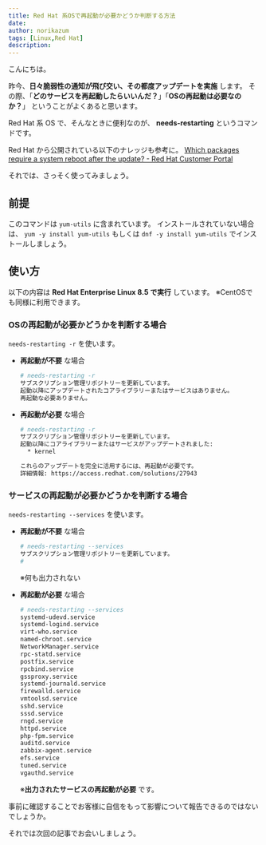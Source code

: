 ```yaml
---
title: Red Hat 系OSで再起動が必要かどうか判断する方法
date: 
author: norikazum
tags: [Linux,Red Hat]
description: 
---
```


こんにちは。

昨今、**日々脆弱性の通知が飛び交い、その都度アップデートを実施** します。
その際、「**どのサービスを再起動したらいいんだ？**」「**OSの再起動は必要なのか？**」 ということがよくあると思います。

Red Hat 系 OS で、そんなときに便利なのが、 **needs-restarting** というコマンドです。

Red Hat から公開されている以下のナレッジも参考に。
[Which packages require a system reboot after the update? - Red Hat Customer Portal](https://access.redhat.com/solutions/27943)

それでは、さっそく使ってみましょう。

## 前提
このコマンドは `yum-utils` に含まれています。
インストールされていない場合は、 `yum -y install yum-utils` もしくは `dnf -y install yum-utils` でインストールしましょう。

## 使い方

以下の内容は **Red Hat Enterprise Linux 8.5 で実行** しています。
※CentOSでも同様に利用できます。

### OSの再起動が必要かどうかを判断する場合
`needs-restarting -r` を使います。

- **再起動が不要** な場合
    ```bash
    # needs-restarting -r
    サブスクリプション管理リポジトリーを更新しています。
    起動以降にアップデートされたコアライブラリーまたはサービスはありません。
    再起動な必要ありません。
    ```

- **再起動が必要** な場合
    ```bash
    # needs-restarting -r
    サブスクリプション管理リポジトリーを更新しています。
    起動以降にコアライブラリーまたはサービスがアップデートされました:
      * kernel
    
    これらのアップデートを完全に活用するには、再起動が必要です。
    詳細情報: https://access.redhat.com/solutions/27943
    ```

### サービスの再起動が必要かどうかを判断する場合
`needs-restarting --services` を使います。

- **再起動が不要** な場合
    ```bash
    # needs-restarting --services
    サブスクリプション管理リポジトリーを更新しています。
    #
    ```
    ※何も出力されない

- **再起動が必要** な場合
    ```bash
    # needs-restarting --services
    systemd-udevd.service
    systemd-logind.service
    virt-who.service
    named-chroot.service
    NetworkManager.service
    rpc-statd.service
    postfix.service
    rpcbind.service
    gssproxy.service
    systemd-journald.service
    firewalld.service
    vmtoolsd.service
    sshd.service
    sssd.service
    rngd.service
    httpd.service
    php-fpm.service
    auditd.service
    zabbix-agent.service
    efs.service
    tuned.service
    vgauthd.service
    ```
    ※**出力されたサービスの再起動が必要** です。
    
事前に確認することでお客様に自信をもって影響について報告できるのではないでしょうか。

それでは次回の記事でお会いしましょう。